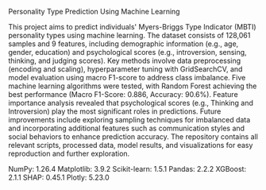 Personality Type Prediction Using Machine Learning

This project aims to predict individuals' Myers-Briggs Type Indicator (MBTI) personality types using machine learning. The dataset consists of 128,061 samples and 9 features, including demographic information (e.g., age, gender, education) and psychological scores (e.g., introversion, sensing, thinking, and judging scores). Key methods involve data preprocessing (encoding and scaling), hyperparameter tuning with GridSearchCV, and model evaluation using macro F1-score to address class imbalance. Five machine learning algorithms were tested, with Random Forest achieving the best performance (Macro F1-Score: 0.886, Accuracy: 90.6%). Feature importance analysis revealed that psychological scores (e.g., Thinking and Introversion) play the most significant roles in predictions. Future improvements include exploring sampling techniques for imbalanced data and incorporating additional features such as communication styles and social behaviors to enhance prediction accuracy. The repository contains all relevant scripts, processed data, model results, and visualizations for easy reproduction and further exploration.

NumPy: 1.26.4 
Matplotlib: 3.9.2 
Scikit-learn: 1.5.1 
Pandas: 2.2.2 
XGBoost: 2.1.1
SHAP: 0.45.1 
Plotly: 5.23.0 


